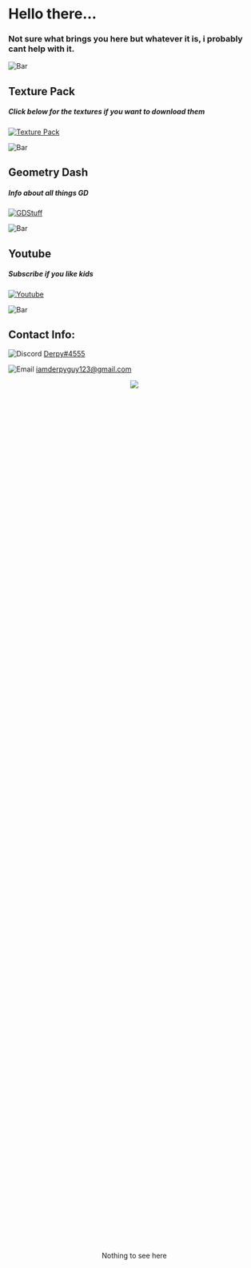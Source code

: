 # Hello there...

### Not sure what brings you here but whatever it is, i probably cant help with it.

![`Bar`](https://cdn.discordapp.com/attachments/584355797366997002/889006586406772746/4M7IWwP.png)

## Texture Pack

##### Click below for the textures if you want to download them
[![`Texture Pack`](https://cdn.discordapp.com/attachments/584355797366997002/888985681957908521/unknown.png)](https://dxrpy.github.io/Dxrpys-Garbage-Website/texture-pack)

![`Bar`](https://cdn.discordapp.com/attachments/584355797366997002/889006586406772746/4M7IWwP.png)

## Geometry Dash

##### Info about all things GD
[![`GDStuff`](https://cdn.discordapp.com/attachments/584355797366997002/889034231882317834/Geometry_Dash_Logo_1.png)](https://dxrpy.github.io/Dxrpys-Garbage-Website/geometry-dash)

![`Bar`](https://cdn.discordapp.com/attachments/584355797366997002/889006586406772746/4M7IWwP.png)

## Youtube

##### Subscribe if you like kids
[![`Youtube`](https://cdn.discordapp.com/attachments/584355797366997002/889034538183966740/YouTube-Emblem.png)](https://www.youtube.com/channel/UCnLkWPySSz6XE-Hf0-YV8SA)








![`Bar`](https://cdn.discordapp.com/attachments/584355797366997002/889006586406772746/4M7IWwP.png)

## Contact Info:
![`Discord`](https://cdn.discordapp.com/attachments/584355797366997002/888983547581431869/discord_logo-freelogovectors.net_-400x400.png) <a href="https://discord.com">Derpy#4555</a>


![`Email`](https://cdn.discordapp.com/attachments/584355797366997002/889030254054764584/8fc37b74b608a622588fbaa361485f32_1.png)     <a href="https://outlook.live.com/">iamderpyguy123@gmail.com</a>


<p align="center">
  <img src="https://cdn.discordapp.com/attachments/884941846386724954/889076402702389258/communityIcon_03_001.png">
</p>

<br><br><br><br><br><br><br><br><br><br><br><br><br><br><br><br><br><br><br><br>
<br><br><br><br><br><br><br><br><br><br><br><br><br><br><br><br><br><br><br><br>
<br><br><br><br><br><br><br><br><br><br><br><br><br><br><br><br><br><br><br><br>
<br><br><br><br><br><br><br><br><br><br><br><br><br><br><br><br><br><br><br><br>
<br><br><br><br><br><br><br><br><br><br><br><br><br><br><br><br><br><br><br><br>

<p align="center">
  Nothing to see here
</p>
